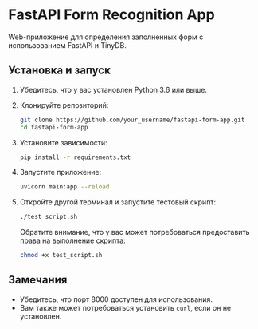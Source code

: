 # FastAPI Form Recognition App

Web-приложение для определения заполненных форм с использованием FastAPI и TinyDB.

## Установка и запуск

1. Убедитесь, что у вас установлен Python 3.6 или выше.
2. Клонируйте репозиторий:

    ```bash
    git clone https://github.com/your_username/fastapi-form-app.git
    cd fastapi-form-app
    ```

3. Установите зависимости:

    ```bash
    pip install -r requirements.txt
    ```

4. Запустите приложение:

    ```bash
    uvicorn main:app --reload
    ```

5. Откройте другой терминал и запустите тестовый скрипт:

    ```bash
    ./test_script.sh
    ```

    Обратите внимание, что у вас может потребоваться предоставить права на выполнение скрипта:

    ```bash
    chmod +x test_script.sh
    ```

## Замечания

- Убедитесь, что порт 8000 доступен для использования.
- Вам также может потребоваться установить `curl`, если он не установлен.